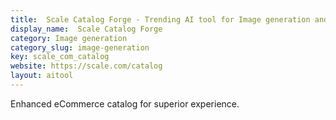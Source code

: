 ```yaml
---
title:  Scale Catalog Forge - Trending AI tool for Image generation and best alternatives
display_name:  Scale Catalog Forge
category: Image generation
category_slug: image-generation
key: scale_com_catalog
website: https://scale.com/catalog
layout: aitool
---
```


Enhanced eCommerce catalog for superior experience.
